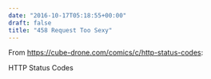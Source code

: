 ```yaml
---
date: "2016-10-17T05:18:55+00:00"
draft: false
title: "458 Request Too Sexy"
---
```

From https://cube-drone.com/comics/c/http-status-codes:

HTTP Status Codes
